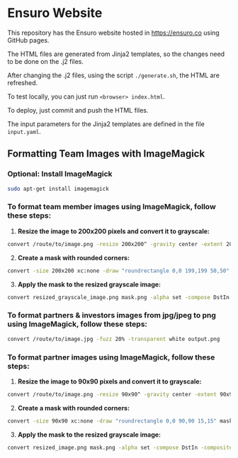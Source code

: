 # Ensuro Website

This repository has the Ensuro website hosted in https://ensuro.co using GitHub pages.

The HTML files are generated from Jinja2 templates, so the changes need to be done on the .j2 files.

After changing the .j2 files, using the script `./generate.sh`, the HTML are refreshed.

To test locally, you can just run `<browser> index.html`.

To deploy, just commit and push the HTML files.

The input parameters for the Jinja2 templates are defined in the file `input.yaml`.

## Formatting Team Images with ImageMagick

### Optional: Install ImageMagick

```bash
sudo apt-get install imagemagick
```

### To format team member images using ImageMagick, follow these steps:

1. **Resize the image to 200x200 pixels and convert it to grayscale:**

```bash
convert /route/to/image.png -resize 200x200^ -gravity center -extent 200x200 -colorspace Gray resized_grayscale_image.png
```
2. **Create a mask with rounded corners:**

```bash
convert -size 200x200 xc:none -draw "roundrectangle 0,0 199,199 50,50" mask.png
```
3. **Apply the mask to the resized grayscale image:**

```bash
convert resized_grayscale_image.png mask.png -alpha set -compose DstIn -composite team_member.png
```

### To format partners & investors images from jpg/jpeg to png using ImageMagick, follow these steps:

```bash
convert /route/to/image.jpg -fuzz 20% -transparent white output.png
```

### To format partner images using ImageMagick, follow these steps:

1. **Resize the image to 90x90 pixels and convert it to grayscale:**

```bash
convert /route/to/image.png -resize 90x90^ -gravity center -extent 90x90 resized_image.png
```
2. **Create a mask with rounded corners:**

```bash
convert -size 90x90 xc:none -draw "roundrectangle 0,0 90,90 15,15" mask.png
```
3. **Apply the mask to the resized grayscale image:**

```bash
convert resized_image.png mask.png -alpha set -compose DstIn -composite image_rounded.png
```